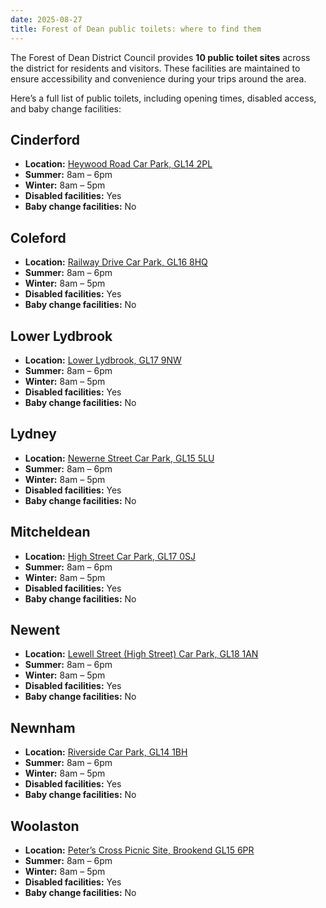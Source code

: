 ```yaml
---
date: 2025-08-27
title: Forest of Dean public toilets: where to find them
---
```


The Forest of Dean District Council provides **10 public toilet sites** across the district for residents and visitors. These facilities are maintained to ensure accessibility and convenience during your trips around the area.  

Here’s a full list of public toilets, including opening times, disabled access, and baby change facilities:

## Cinderford

- **Location:** [Heywood Road Car Park, GL14 2PL](https://www.google.com/maps/search/?api=1&query=Heywood+Road+Car+Park+Cinderford+GL14+2PL)  
- **Summer:** 8am – 6pm  
- **Winter:** 8am – 5pm  
- **Disabled facilities:** Yes  
- **Baby change facilities:** No  

## Coleford

- **Location:** [Railway Drive Car Park, GL16 8HQ](https://www.google.com/maps/search/?api=1&query=Railway+Drive+Car+Park+Coleford+GL16+8HQ)  
- **Summer:** 8am – 6pm  
- **Winter:** 8am – 5pm  
- **Disabled facilities:** Yes  
- **Baby change facilities:** No  

## Lower Lydbrook

- **Location:** [Lower Lydbrook, GL17 9NW](https://www.google.com/maps/search/?api=1&query=Lower+Lydbrook+GL17+9NW)  
- **Summer:** 8am – 6pm  
- **Winter:** 8am – 5pm  
- **Disabled facilities:** Yes  
- **Baby change facilities:** No  

## Lydney

- **Location:** [Newerne Street Car Park, GL15 5LU](https://www.google.com/maps/search/?api=1&query=Newerne+Street+Car+Park+Lydney+GL15+5LU)  
- **Summer:** 8am – 6pm  
- **Winter:** 8am – 5pm  
- **Disabled facilities:** Yes  
- **Baby change facilities:** No  

## Mitcheldean

- **Location:** [High Street Car Park, GL17 0SJ](https://www.google.com/maps/search/?api=1&query=High+Street+Car+Park+Mitcheldean+GL17+0SJ)  
- **Summer:** 8am – 6pm  
- **Winter:** 8am – 5pm  
- **Disabled facilities:** Yes  
- **Baby change facilities:** No  

## Newent

- **Location:** [Lewell Street (High Street) Car Park, GL18 1AN](https://www.google.com/maps/search/?api=1&query=Lewell+Street+Car+Park+Newent+GL18+1AN)  
- **Summer:** 8am – 6pm  
- **Winter:** 8am – 5pm  
- **Disabled facilities:** Yes  
- **Baby change facilities:** No  

## Newnham

- **Location:** [Riverside Car Park, GL14 1BH](https://www.google.com/maps/search/?api=1&query=Riverside+Car+Park+Newnham+GL14+1BH)  
- **Summer:** 8am – 6pm  
- **Winter:** 8am – 5pm  
- **Disabled facilities:** Yes  
- **Baby change facilities:** No  

## Woolaston

- **Location:** [Peter’s Cross Picnic Site, Brookend GL15 6PR](https://www.google.com/maps/search/?api=1&query=Peter%27s+Cross+Picnic+Site+Woolaston+GL15+6PR)  
- **Summer:** 8am – 6pm  
- **Winter:** 8am – 5pm  
- **Disabled facilities:** Yes  
- **Baby change facilities:** No  
